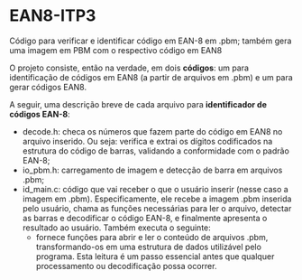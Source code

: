 # EAN8-ITP3
Código para verificar e identificar código em EAN-8 em .pbm; também gera uma imagem em PBM com o respectivo código em EAN8

O projeto consiste, então na verdade, em dois **códigos**: um para identificação de códigos em EAN8 (a partir de arquivos em .pbm) e um para gerar códigos EAN8.

A seguir, uma descrição breve de cada arquivo para **identificador de códigos EAN-8**:
- decode.h: checa os números que fazem parte do código em EAN8 no arquivo inserido. Ou seja: verifica e extrai os dígitos codificados na estrutura do código de barras, validando a conformidade com o padrão EAN-8;
- io_pbm.h: carregamento de imagem e detecção de barra em arquivos .pbm;
- id_main.c: código que vai receber o que o usuário inserir (nesse caso a imagem em .pbm). Especificamente, ele recebe a imagem .pbm inserida pelo usuário, chama as funções necessárias para ler o arquivo, detectar as barras e decodificar o código EAN-8, e finalmente apresenta o resultado ao usuário. Também executa o seguinte:
    - fornece funções para abrir e ler o conteúdo de arquivos .pbm, transformando-os em uma estrutura de dados utilizável pelo programa. Esta leitura é um passo essencial antes que qualquer processamento ou decodificação possa ocorrer. 
